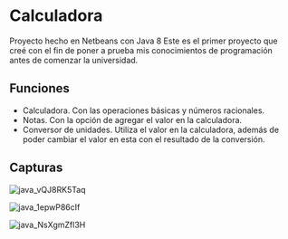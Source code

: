 # Calculadora
Proyecto hecho en Netbeans con Java 8
Este es el primer proyecto que creé con el fin de poner a prueba mis conocimientos de programación antes de comenzar la universidad.

## Funciones
- Calculadora. Con las operaciones básicas y números racionales. 
- Notas. Con la opción de agregar el valor en la calculadora.
- Conversor de unidades. Utiliza el valor en la calculadora, además de poder cambiar el valor en esta con el resultado de la conversión.

## Capturas
![java_vQJ8RK5Taq](https://github.com/luisrico5562/Calculadora/assets/127691671/3f8fd0a8-5905-4c92-ac9e-a1d18dd2d7f2)

![java_1epwP86cIf](https://github.com/luisrico5562/Calculadora/assets/127691671/a1a0bca5-2b16-4445-97d9-97c6b0f5dc2a)

![java_NsXgmZfl3H](https://github.com/luisrico5562/Calculadora/assets/127691671/72b48e75-e56c-4438-8054-74d2e09b16d9)
